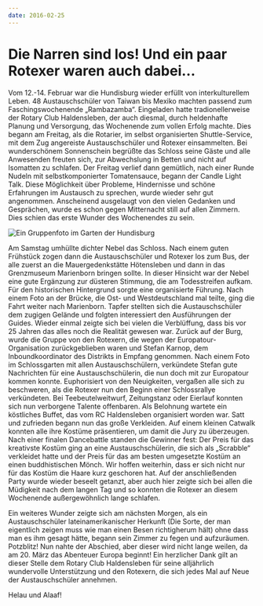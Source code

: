 ```yaml
---
date: 2016-02-25
---
```


# Die Narren sind los! Und ein paar Rotexer waren auch dabei…

Vom 12.-14. Februar war die Hundisburg wieder erfüllt von interkulturellem
Leben. 48 Austauschschüler von Taiwan bis Mexiko machten passend zum
Faschingswochenende „Rambazamba“. Eingeladen hatte tradionellerweise der Rotary
Club Haldensleben, der auch diesmal, durch heldenhafte Planung und Versorgung,
das Wochenende zum vollen Erfolg machte. Dies begann am Freitag, als die
Rotarier, im selbst organisierten Shuttle-Service, mit dem Zug angereiste
Austauschschüler und Rotexer einsammelten. Bei wunderschönem Sonnenschein
begrüßte das Schloss seine Gäste und alle Anwesenden freuten sich, zur
Abwechslung in Betten und nicht auf Isomatten zu schlafen. Der Freitag verlief
dann gemütlich, nach einer Runde Nudeln mit selbstkomponierter Tomatensauce,
begann der Candle Light Talk. Diese Möglichkeit über Probleme, Hindernisse und
schöne Erfahrungen im Austausch zu sprechen, wurde wieder sehr gut angenommen.
Anscheinend ausgelaugt von den vielen Gedanken und Gesprächen, wurde es schon
gegen Mitternacht still auf allen Zimmern. Dies schien das erste Wunder des
Wochenendes zu sein.

![Ein Gruppenfoto im Garten der Hundisburg](/img/2016-hundisburg.jpg)

Am Samstag umhüllte dichter Nebel das Schloss. Nach einem guten Frühstück zogen
dann die Austauschschüler und Rotexer los zum Bus, der alle zuerst an die
Mauergedenkstätte Hötensleben und dann in das Grenzmuseum Marienborn bringen
sollte. In dieser Hinsicht war der Nebel eine gute Ergänzung zur düsteren
Stimmung, die am Todesstreifen aufkam. Für den historischen Hintergrund sorgte
eine organisierte Führung. Nach einem Foto an der Brücke, die Ost- und
Westdeutschland mal teilte, ging die Fahrt weiter nach Marienborn. Tapfer
stellten sich die Austauschschüler dem zugigen Gelände und folgten interessiert
den Ausführungen der Guides. Wieder einmal zeigte sich bei vielen die
Verblüffung, dass bis vor 25 Jahren das alles noch die Realität gewesen war.
Zurück auf der Burg, wurde die Gruppe von den Rotexern, die wegen der
Europatour-Organisation zurückgeblieben waren und Stefan Karnop, dem
Inboundkoordinator des Distrikts in Empfang genommen. Nach einem Foto im
Schlossgarten mit allen Austauschschülern, verkündete Stefan gute Nachrichten
für eine Austauschschülerin, die nun doch mit zur Europatour kommen konnte.
Euphorisiert von den Neuigkeiten, vergaßen alle sich zu beschweren, als die
Rotexer nun den Beginn einer Schlossrallye verkündeten. Bei Teebeutelweitwurf,
Zeitungstanz oder Eierlauf konnten sich nun verborgene Talente offenbaren. Als
Belohnung wartete ein köstliches Buffet, das vom RC Haldensleben organisiert
worden war. Satt und zufrieden begann nun das große Verkleiden. Auf einem
kleinen Catwalk konnten alle ihre Kostüme präsentieren, um damit die Jury zu
überzeugen. Nach einer finalen Dancebattle standen die Gewinner fest: Der Preis
für das kreativste Kostüm ging an eine Austauschschülerin, die sich als
„Scrabble“ verkleidet hatte und der Preis für das am besten umgesetzte Kostüm an
einen buddhistischen Mönch. Wir hoffen weiterhin, dass er sich nicht nur für das
Kostüm die Haare kurz geschoren hat. Auf der anschließenden Party wurde wieder
beseelt getanzt, aber auch hier zeigte sich bei allen die Müdigkeit nach dem
langen Tag und so konnten die Rotexer an diesem Wochenende außergewöhnlich lange
schlafen.

Ein weiteres Wunder zeigte sich am nächsten Morgen, als ein Austauschschüler
lateinamerikanischer Herkunft (Die Sorte, der man eigentlich zeigen muss wie man
einen Besen richtigherum hält) ohne dass man es ihm gesagt hätte, begann sein
Zimmer zu fegen und aufzuräumen. Potzblitz! Nun nahte der Abschied, aber dieser
wird nicht lange weilen, da am 20. März das Abenteuer Europa beginnt! Ein
herzlicher Dank gilt an dieser Stelle dem Rotary Club Haldensleben für seine
alljährlich wundervolle Unterstützung und den Rotexern, die sich jedes Mal auf
Neue der Austauschschüler annehmen.

Helau und Alaaf!